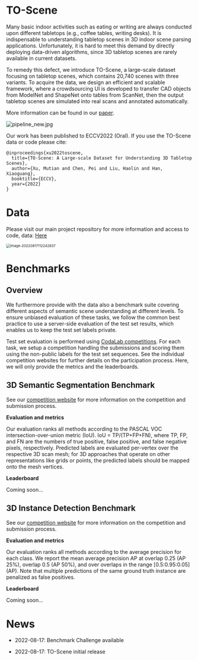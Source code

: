# TO-Scene

Many basic indoor activities such as eating or writing are always conducted upon different tabletops (e.g., coffee tables, writing desks). It is indispensable to understanding tabletop scenes in 3D indoor scene parsing applications. Unfortunately, it is hard to meet this demand by directly deploying data-driven algorithms, since 3D tabletop scenes are rarely available in current datasets. 

To remedy this defect, we introduce TO-Scene, a large-scale dataset focusing on tabletop scenes, which contains 20,740 scenes with three variants. To acquire the data, we design an efficient and scalable framework, where a crowdsourcing UI is developed to transfer CAD objects from ModelNet and ShapeNet onto tables from ScanNet, then the output tabletop scenes are simulated into real scans and annotated automatically.

More information can be found in our [paper](https://arxiv.org/abs/2203.09440).

<img src="https://tva1.sinaimg.cn/large/e6c9d24egy1h593b8omhtj22yn0u0du0.jpg" alt="pipeline_new.jpg"  />

Our work has been published to ECCV2022 (Oral). If you use the TO-Scene data or code please cite:

```
@inproceedings{xu2022toscene,
  title={TO-Scene: A Large-scale Dataset for Understanding 3D Tabletop Scenes},
  author={Xu, Mutian and Chen, Pei and Liu, Haolin and Han, Xiaoguang},
  booktitle={ECCV},
  year={2022}
}
```



# Data

Please visit our main project repository for more information and access to code, data: [Here](https://github.com/GAP-LAB-CUHK-SZ/TO-Scene)

<img src="https://tva1.sinaimg.cn/large/e6c9d24egy1h59lkm18dqj20u015ugx8.jpg" alt="image-20220817112242837" style="zoom:67%;" />



# Benchmarks

## Overview

We furthermore provide with the data also a benchmark suite covering different aspects of semantic scene understanding at different levels. To ensure unbiased evaluation of these tasks, we follow the common best practice to use a server-side evaluation of the test set results, which enables us to keep the test set labels private.

Test set evaluation is performed using [CodaLab competitions](https://competitions.codalab.org/competitions/). For each task, we setup a competition handling the submissions and scoring them using the non-public labels for the test set sequences. See the individual competition websites for further details on the participation process. Here, we will only provide the metrics and the leaderboards.

## 3D Semantic Segmentation Benchmark

See our [competition website](https://competitions.codalab.org/competitions/) for more information on the competition and submission process.

**Evaluation and metrics**

Our evaluation ranks all methods according to the PASCAL VOC intersection-over-union metric (IoU). IoU = TP/(TP+FP+FN), where TP, FP, and FN are the numbers of true positive, false positive, and false negative pixels, respectively. Predicted labels are evaluated per-vertex over the respective 3D scan mesh; for 3D approaches that operate on other representations like grids or points, the predicted labels should be mapped onto the mesh vertices.

**Leaderboard**

Coming soon...

## 3D Instance Detection Benchmark

See our [competition website](https://competitions.codalab.org/competitions/) for more information on the competition and submission process.

**Evaluation and metrics**

Our evaluation ranks all methods according to the average precision for each class. We report the mean average precision AP at overlap 0.25 (AP 25%), overlap 0.5 (AP 50%), and over overlaps in the range [0.5:0.95:0.05] (AP). Note that multiple predictions of the same ground truth instance are penalized as false positives.

**Leaderboard**

Coming soon...



# News

* 2022-08-17: Benchmark Challenge available

* 2022-08-17: TO-Scene initial release
